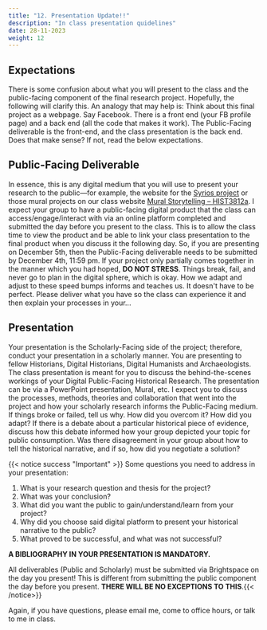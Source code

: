 ```yaml
---
title: "12. Presentation Update!!"
description: "In class presentation quidelines"
date: 28-11-2023
weight: 12
---
```



## Expectations

There is some confusion about what you will present to the class and the public-facing component of the final research project.  Hopefully, the following will clarify this. An analogy that may help is: Think about this final project as a webpage. Say Facebook. There is a front end (your FB profile page) and a back end (all the code that makes it work). The Public-Facing deliverable is the front-end, and the class presentation is the back end. Does that make sense? If not, read the below expectations.

## Public-Facing Deliverable

In essence, this is any digital medium that you will use to present your research to the public—for example, the website for the [Syrios project](https://syrios.uh.edu/) or those mural projects on our class website [Mural Storytelling – HIST3812a](https://digitalbyzantine.netlify.app/building/6.muralexamples/). I expect your group to have a public-facing digital product that the class can access/engage/interact with via an online platform completed and submitted the day before you present to the class. This is to allow the class time to view the product and be able to link your class presentation to the final product when you discuss it the following day. So, if you are presenting on December 5th, then the Public-Facing deliverable needs to be submitted by December 4th, 11:59 pm. 
If your project only partially comes together in the manner which you had hoped, **DO NOT STRESS**. Things break, fail, and never go to plan in the digital sphere, which is okay. How we adapt and adjust to these speed bumps informs and teaches us. It doesn't have to be perfect. Please deliver what you have so the class can experience it and then explain your processes in your...

## Presentation

Your presentation is the Scholarly-Facing side of the project; therefore, conduct your presentation in a scholarly manner.  You are presenting to fellow Historians, Digital Historians, Digital Humanists and Archaeologists. The class presentation is meant for you to discuss the behind-the-scenes workings of your Digital Public-Facing Historical Research. The presentation can be via a PowerPoint presentation, Mural, etc. I expect you to discuss the processes, methods, theories and collaboration that went into the project and how your scholarly research informs the Public-Facing medium. If things broke or failed, tell us why. How did you overcom it? How did you adapt? If there is a debate about a particular historical piece of evidence, discuss how this debate informed how your group depicted your topic for public consumption. Was there disagreement in your group about how to tell the historical narrative, and if so, how did you negotiate a solution?  

{{< notice success "Important" >}} Some questions you need to address in your presentation:

1. What is your research question and thesis for the project?
2. What was your conclusion? 
3. What did you want the public to gain/understand/learn from your project?
4. Why did you choose said digital platform to present your historical narrative to the public?
5. What proved to be successful, and what was not successful? 

**A BIBLIOGRAPHY IN YOUR PRESENTATION IS MANDATORY.** 

All deliverables (Public and Scholarly) must be submitted via Brightspace on the day you present! This is different from submitting the public component the day before you present. **THERE WILL BE NO EXCEPTIONS TO THIS**.{{< /notice>}}

Again, if you have questions, please email me, come to office hours, or talk to me in class. 
